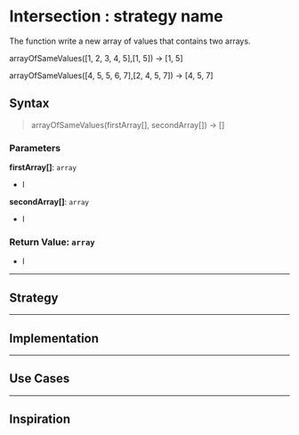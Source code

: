 # Intersection : strategy name

 The function write a new array of values that contains two arrays.

arrayOfSameValues([1, 2, 3, 4, 5],[1, 5]) -> [1, 5]

arrayOfSameValues([4, 5, 5, 6, 7],[2, 4, 5, 7]) -> [4, 5, 7]

## Syntax

> arrayOfSameValues(firstArray[], secondArray[]) -> []

### Parameters

**firstArray[]**: `array`

- l
  
**secondArray[]**: `array`

- l

### Return Value: `array`

- l

---

## Strategy

---

## Implementation

---

## Use Cases

---

## Inspiration

<!--
  was there any code, blog post, video, ... that inspired your solution?
  there's nothing wrong with adapting other people's code, just give them credit!
  and say how it inspired your solution.
-->
